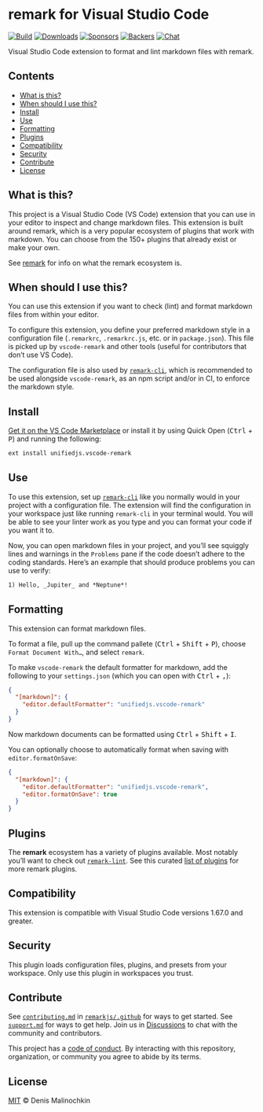 # remark for Visual Studio Code

[![Build][build-badge]][build]
[![Downloads][downloads-badge]][marketplace]
[![Sponsors][sponsors-badge]][collective]
[![Backers][backers-badge]][collective]
[![Chat][chat-badge]][chat]

Visual Studio Code extension to format and lint markdown files with remark.

## Contents

* [What is this?](#what-is-this)
* [When should I use this?](#when-should-i-use-this)
* [Install](#install)
* [Use](#use)
* [Formatting](#formatting)
* [Plugins](#plugins)
* [Compatibility](#compatibility)
* [Security](#security)
* [Contribute](#contribute)
* [License](#license)

## What is this?

This project is a Visual Studio Code (VS Code) extension that you can use in
your editor to inspect and change markdown files.
This extension is built around remark, which is a very popular ecosystem of
plugins that work with markdown.
You can choose from the 150+ plugins that already exist or make your own.

See [remark][] for info on what the remark ecosystem is.

## When should I use this?

You can use this extension if you want to check (lint) and format markdown
files from within your editor.

To configure this extension, you define your preferred markdown style in a
configuration file (`.remarkrc`, `.remarkrc.js`, etc. or in `package.json`).
This file is picked up by `vscode-remark` and other tools (useful for
contributors that don’t use VS Code).

The configuration file is also used by [`remark-cli`][remark-cli], which is
recommended to be used alongside `vscode-remark`, as an npm script and/or in
CI, to enforce the markdown style.

## Install

[Get it on the VS Code Marketplace][marketplace] or install it by using Quick
Open (<kbd>Ctrl</kbd> + <kbd>P</kbd>) and running the following:

```txt
ext install unifiedjs.vscode-remark
```

## Use

To use this extension, set up [`remark-cli`][remark-cli] like you normally would
in your project with a configuration file.
The extension will find the configuration in your workspace just like running
`remark-cli` in your terminal would.
You will be able to see your linter work as you type and you can format your
code if you want it to.

Now, you can open markdown files in your project, and you’ll see squiggly lines
and warnings in the `Problems` pane if the code doesn’t adhere to the coding
standards.
Here’s an example that should produce problems you can use to verify:

```markdown
1) Hello, _Jupiter_ and *Neptune*!
```

## Formatting

This extension can format markdown files.

To format a file, pull up the command pallete (<kbd>Ctrl</kbd> + <kbd>Shift</kbd> + <kbd>P</kbd>), choose `Format Document With…`, and select
`remark`.

To make `vscode-remark` the default formatter for markdown, add the following to
your `settings.json` (which you can open with <kbd>Ctrl</kbd> + <kbd>,</kbd>):

```json
{
  "[markdown]": {
    "editor.defaultFormatter": "unifiedjs.vscode-remark"
  }
}
```

Now markdown documents can be formatted using <kbd>Ctrl</kbd> + <kbd>Shift</kbd> + <kbd>I</kbd>.

You can optionally choose to automatically format when saving with
`editor.formatOnSave`:

```json
{
  "[markdown]": {
    "editor.defaultFormatter": "unifiedjs.vscode-remark",
    "editor.formatOnSave": true
  }
}
```

## Plugins

The **remark** ecosystem has a variety of plugins available.
Most notably you’ll want to check out [`remark-lint`][remark-lint].
See this curated [list of plugins][list-of-plugins] for more remark plugins.

## Compatibility

This extension is compatible with Visual Studio Code versions 1.67.0 and
greater.

## Security

This plugin loads configuration files, plugins, and presets from your workspace.
Only use this plugin in workspaces you trust.

## Contribute

See [`contributing.md`][contributing] in [`remarkjs/.github`][health] for ways
to get started.
See [`support.md`][support] for ways to get help.
Join us in [Discussions][chat] to chat with the community and contributors.

This project has a [code of conduct][coc].
By interacting with this repository, organization, or community you agree to
abide by its terms.

## License

[MIT][license] © Denis Malinochkin

<!-- Definitions -->

[build-badge]: https://github.com/remarkjs/vscode-remark/workflows/main/badge.svg

[build]: https://github.com/remarkjs/vscode-remark/actions

[downloads-badge]: https://img.shields.io/visual-studio-marketplace/d/unifiedjs.vscode-remark

[chat-badge]: https://img.shields.io/badge/chat-discussions-success.svg

[chat]: https://github.com/remarkjs/remark/discussions

[sponsors-badge]: https://opencollective.com/unified/sponsors/badge.svg

[backers-badge]: https://opencollective.com/unified/backers/badge.svg

[health]: https://github.com/remarkjs/.github

[contributing]: https://github.com/remarkjs/.github/blob/main/contributing.md

[support]: https://github.com/remarkjs/.github/blob/main/support.md

[coc]: https://github.com/remarkjs/.github/blob/main/code-of-conduct.md

[collective]: https://opencollective.com/unified

[license]: license

[marketplace]: https://marketplace.visualstudio.com/items?itemName=unifiedjs.vscode-remark

[remark-lint]: https://github.com/remarkjs/remark-lint

[remark]: https://github.com/remarkjs/remark

[remark-cli]: https://github.com/remarkjs/remark/tree/main/packages/remark-cli

[list-of-plugins]: https://github.com/remarkjs/remark/blob/main/doc/plugins.md
